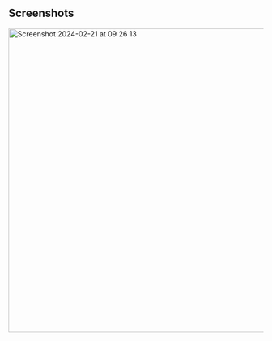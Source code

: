 Screenshots
---------------------

<img width="600" alt="Screenshot 2024-02-21 at 09 26 13" src="https://github.com/adriiiiiix/WebGL-liquid-masking/assets/88784785/d4e09100-0d17-4a2b-9c80-00332a97236f">
